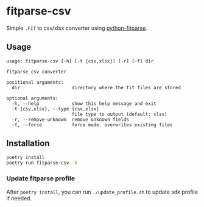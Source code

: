 # fitparse-csv

Simple `.FIT` to csv/xlsx converter using [python-fitparse](https://github.com/dtcooper/python-fitparse).

## Usage

```shell
usage: fitparse-csv [-h] [-t {csv,xlsx}] [-r] [-f] dir

fitparse csv converter

positional arguments:
  dir                   directory where the fit files are stored

optional arguments:
  -h, --help            show this help message and exit
  -t {csv,xlsx}, --type {csv,xlsx}
                        file type to output (default: xlsx)
  -r, --remove-unknown  remove unknown fields
  -f, --force           force mode. overwrites existing files
```

## Installation

```bash
poetry install
poetry run fitparse-csv -h
```

### Update fitparse profile

After `poetry install`, you can run `./update_profile.sh` to update sdk profile if needed.
